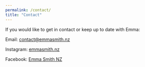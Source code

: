 ```yaml
---
permalink: /contact/
title: "Contact"
---
```

If you would like to get in contact or keep up to date with Emma:

Email: [contact@emmasmith.nz](mailto:contact@emmasmith.nz)

Instagram: [emmasmith.nz](https://www.instagram.com/emmasmith.nz/?hl=en)

Facebook: [Emma Smith NZ](https://www.facebook.com/emmasmith.newzealand)

<!-- Messenger Chat Plugin Code -->
<div id="fb-root"></div>

<!-- Your Chat Plugin code -->
<div id="fb-customer-chat" class="fb-customerchat">
</div>

<script>
    var chatbox = document.getElementById('fb-customer-chat');
    chatbox.setAttribute("page_id", "2015323498709396");
    chatbox.setAttribute("attribution", "biz_inbox");
</script>

<!-- Your SDK code -->
<script>
    window.fbAsyncInit = function() {
    FB.init({
        xfbml            : true,
        version          : 'v14.0'
    });
    };

    (function(d, s, id) {
    var js, fjs = d.getElementsByTagName(s)[0];
    if (d.getElementById(id)) return;
    js = d.createElement(s); js.id = id;
    js.src = 'https://connect.facebook.net/en_US/sdk/xfbml.customerchat.js';
    fjs.parentNode.insertBefore(js, fjs);
    }(document, 'script', 'facebook-jssdk'));
</script>